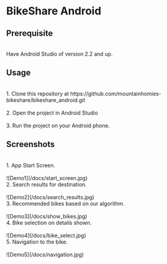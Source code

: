 # BikeShare Android

## Prerequisite
<br/>
Have Android Studio of version 2.2 and up.

## Usage
<br/>
1. Clone this repository at https://github.com/mountainhomies-bikeshare/bikeshare_android.git
<br/><br/>
2. Open the project in Android Studio 
<br/><br/>
3. Run the project on your Android phone.

## Screenshots
</br>
1. App Start Screen. </br></br>
![Demo1](/docs/start_screen.jpg)

<br/>
2. Search results for destination. </br></br>
![Demo2](/docs/search_results.jpg)

<br/>
3. Recommended bikes based on our algorithm. </br></br>
![Demo3](/docs/show_bikes.jpg)

<br/>
4. Bike selection on details shown. </br></br>
![Demo4](/docs/bike_select.jpg)

<br/>
5. Navigation to the bike. <br/></br>
![Demo5](/docs/navigation.jpg)